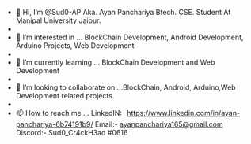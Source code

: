 - 👋 Hi, I’m @Sud0-AP Aka. Ayan Panchariya Btech. CSE. Student At Manipal University Jaipur.
- 
- 👀 I’m interested in ... BlockChain Development, Android Development, Arduino Projects, Web Development
- 
- 🌱 I’m currently learning ... BlockChain Development and Web Development
- 
- 💞️ I’m looking to collaborate on ...BlockChain, Android, Arduino,Web Development related projects
- 
- 📫 How to reach me ... LinkedIN:- https://www.linkedin.com/in/ayan-panchariya-6b74191b9/
                          Email:- ayanpanchariya165@gmail.com
                          Discord:- Sud0_Cr4ckH3ad #0616
